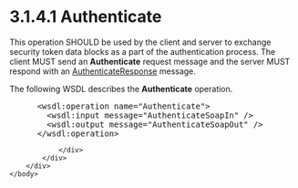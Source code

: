 <html dir="LTR" xmlns:mshelp="http://msdn.microsoft.com/mshelp" xmlns:ddue="http://ddue.schemas.microsoft.com/authoring/2003/5" xmlns:xlink="http://www.w3.org/1999/xlink" xmlns:tool="http://www.microsoft.com/tooltip">
    <head>
        <meta http-equiv="Content-Type" content="text/html; CHARSET=utf-8"></meta>
        <meta name="save" content="history"></meta>
        <title>3.1.4.1 Authenticate</title>
        <xml>
            <mshelp:toctitle title="3.1.4.1 Authenticate"></mshelp:toctitle>
            <mshelp:rltitle title="[MS-SSAS]: Authenticate"></mshelp:rltitle>
            <mshelp:keyword index="A" term="1bd11ffe-2720-45bf-89f1-f28a4a12f143"></mshelp:keyword>
            <mshelp:attr name="DCSext.ContentType" value="open specification"></mshelp:attr>
            <mshelp:attr name="AssetID" value="1bd11ffe-2720-45bf-89f1-f28a4a12f143"></mshelp:attr>
            <mshelp:attr name="TopicType" value="kbRef"></mshelp:attr>
            <mshelp:attr name="DCSext.Title" value="[MS-SSAS]: Authenticate" />
        </xml>
    </head>
    <body>
        <div id="header">
            <h1 class="heading">3.1.4.1 Authenticate</h1>
        </div>
        <div id="mainSection">
            <div id="mainBody">
                <div id="allHistory" class="saveHistory"></div>
                <div id="sectionSection0" class="section" name="collapseableSection">
                    

<p>This operation SHOULD be used by the client and server to
exchange security token data blocks as a part of the authentication process.
The client MUST send an <b>Authenticate</b> request message and the server MUST
respond with an <a href="6ac1aa99-0263-41e2-a9ae-b8019e8802bd.md">AuthenticateResponse</a>
message.</p>

<p>The following WSDL describes the <b>Authenticate</b>
operation.</p>

<dl>
<dd>
<div><pre> &lt;wsdl:operation name=&quot;Authenticate&quot;&gt;
   &lt;wsdl:input message=&quot;AuthenticateSoapIn&quot; /&gt;
   &lt;wsdl:output message=&quot;AuthenticateSoapOut&quot; /&gt;
 &lt;/wsdl:operation&gt;
</pre></div>
</dd></dl>


                </div>
            </div>
        </div>
    </body>
</html>
